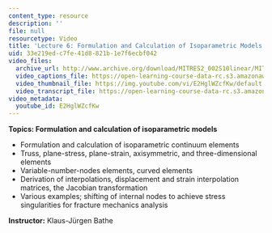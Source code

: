 ```yaml
---
content_type: resource
description: ''
file: null
resourcetype: Video
title: 'Lecture 6: Formulation and Calculation of Isoparametric Models'
uid: 33e219ed-c7fe-41d8-821b-1e7f6ecbf042
video_files:
  archive_url: http://www.archive.org/download/MITRES2_002S10linear/MITRES2_002S10linear_lec06_300k.mp4
  video_captions_file: https://open-learning-course-data-rc.s3.amazonaws.com/res-2-002-finite-element-procedures-for-solids-and-structures-spring-2010/16af498809f45b5c8910534be3f8ed7c_E2HglWZcfKw.vtt
  video_thumbnail_file: https://img.youtube.com/vi/E2HglWZcfKw/default.jpg
  video_transcript_file: https://open-learning-course-data-rc.s3.amazonaws.com/res-2-002-finite-element-procedures-for-solids-and-structures-spring-2010/afae93f6a78496bf60dafe2a3b948a52_E2HglWZcfKw.pdf
video_metadata:
  youtube_id: E2HglWZcfKw
---
```


**Topics: Formulation and calculation of isoparametric models**

*   Formulation and calculation of isoparametric continuum elements
*   Truss, plane-stress, plane-strain, axisymmetric, and three-dimensional elements
*   Variable-number-nodes elements, curved elements
*   Derivation of interpolations, displacement and strain interpolation matrices, the Jacobian transformation
*   Various examples; shifting of internal nodes to achieve stress singularities for fracture mechanics analysis

**Instructor:** Klaus-Jürgen Bathe